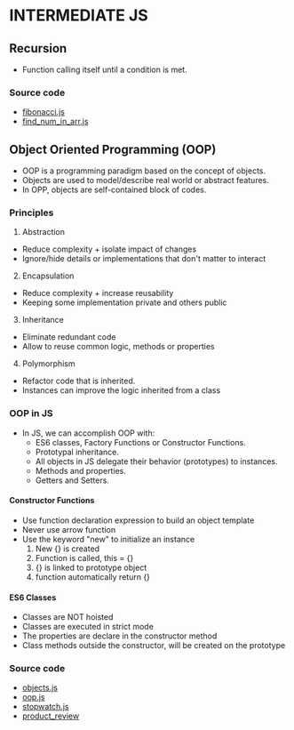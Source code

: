 # INTERMEDIATE JS

## Recursion

- Function calling itself until a condition is met.

### Source code

- [fibonacci.js](/Intermediate/fibonacci.js)
- [find_num_in_arr.js](/Intermediate/find_num_in_arr.js)

## Object Oriented Programming (OOP)

- OOP is a programming paradigm based on the concept of objects.
- Objects are used to model/describe real world or abstract features.
- In OPP, objects are self-contained block of codes.

### Principles

1. Abstraction

- Reduce complexity + isolate impact of changes
- Ignore/hide details or implementations that don't matter to interact

2. Encapsulation

- Reduce complexity + increase reusability
- Keeping some implementation private and others public

3. Inheritance

- Eliminate redundant code
- Allow to reuse common logic, methods or properties

4. Polymorphism

- Refactor code that is inherited.
- Instances can improve the logic inherited from a class

### OOP in JS

- In JS, we can accomplish OOP with:
  - ES6 classes, Factory Functions or Constructor Functions.
  - Prototypal inheritance.
  - All objects in JS delegate their behavior (prototypes) to instances.
  - Methods and properties.
  - Getters and Setters.

#### Constructor Functions

- Use function declaration expression to build an object template
- Never use arrow function
- Use the keyword "new" to initialize an instance
  1. New {} is created
  2. Function is called, this = {}
  3. {} is linked to prototype object
  4. function automatically return {}

#### ES6 Classes

- Classes are NOT hoisted
- Classes are executed in strict mode
- The properties are declare in the constructor method
- Class methods outside the constructor, will be created on the prototype

### Source code

- [objects.js](/Intermediate/objects.js)
- [oop.js](/Intermediate/oop.js)
- [stopwatch.js](/Intermediate/stopwatch.js)
- [product_review](/Intermediate/product-reviews/)
